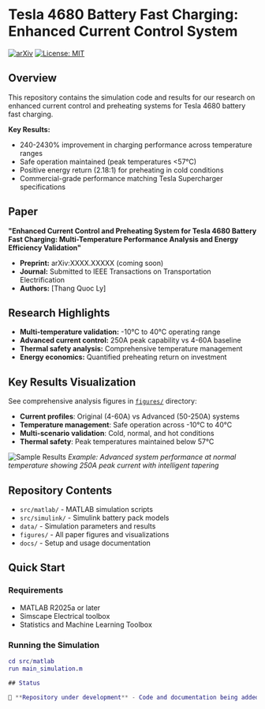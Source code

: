 # Tesla 4680 Battery Fast Charging: Enhanced Current Control System

[![arXiv](https://img.shields.io/badge/arXiv-XXXX.XXXXX-b31b1b.svg)](https://arxiv.org/abs/XXXX.XXXXX)
[![License: MIT](https://img.shields.io/badge/License-MIT-yellow.svg)](https://opensource.org/licenses/MIT)

## Overview

This repository contains the simulation code and results for our research on enhanced current control and preheating systems for Tesla 4680 battery fast charging.

**Key Results:**
- 240-2430% improvement in charging performance across temperature ranges
- Safe operation maintained (peak temperatures <57°C) 
- Positive energy return (2.18:1) for preheating in cold conditions
- Commercial-grade performance matching Tesla Supercharger specifications

## Paper

**"Enhanced Current Control and Preheating System for Tesla 4680 Battery Fast Charging: Multi-Temperature Performance Analysis and Energy Efficiency Validation"**

- **Preprint:** arXiv:XXXX.XXXXX (coming soon)
- **Journal:** Submitted to IEEE Transactions on Transportation Electrification
- **Authors:** [Thang Quoc Ly]

## Research Highlights

- **Multi-temperature validation:** -10°C to 40°C operating range
- **Advanced current control:** 250A peak capability vs 4-60A baseline
- **Thermal safety analysis:** Comprehensive temperature management
- **Energy economics:** Quantified preheating return on investment

## Key Results Visualization

See comprehensive analysis figures in [`figures/`](figures/) directory:

- **Current profiles**: Original (4-60A) vs Advanced (50-250A) systems
- **Temperature management**: Safe operation across -10°C to 40°C  
- **Multi-scenario validation**: Cold, normal, and hot conditions
- **Thermal safety**: Peak temperatures maintained below 57°C

![Sample Results](figures/figure5_normal_advanced.png)
*Example: Advanced system performance at normal temperature showing 250A peak current with intelligent tapering*

## Repository Contents

- `src/matlab/` - MATLAB simulation scripts
- `src/simulink/` - Simulink battery pack models  
- `data/` - Simulation parameters and results
- `figures/` - All paper figures and visualizations
- `docs/` - Setup and usage documentation

## Quick Start

### Requirements
- MATLAB R2025a or later
- Simscape Electrical toolbox
- Statistics and Machine Learning Toolbox

### Running the Simulation
```matlab
cd src/matlab
run main_simulation.m

## Status

🚧 **Repository under development** - Code and documentation being added
